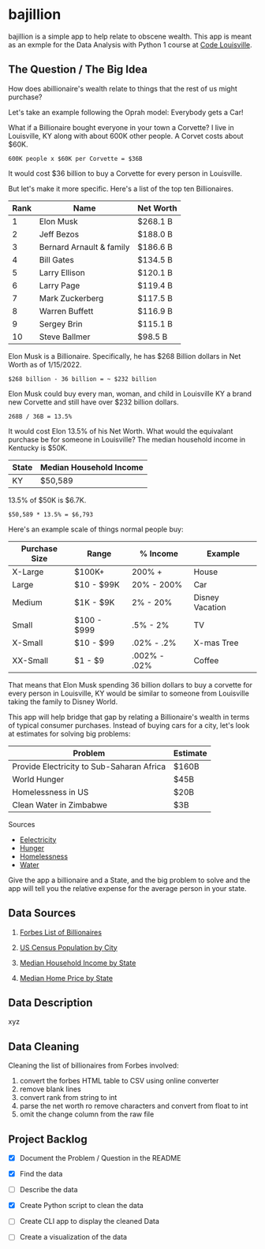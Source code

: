# bajillion

bajillion is a simple app to help relate to obscene wealth. This app is meant 
as an exmple for the Data Analysis with Python 1 course at 
[Code Louisville](https://www.codelouisville.org/).

## The Question / The Big Idea

How does abillionaire's wealth relate to things that the rest of us might purchase? 

Let's take an example following the Oprah model: Everybody gets a Car!

What if a Billionaire bought everyone in your town a Corvette? I live in Louisville, KY along with about 600K other people. A Corvet costs about $60K. 

`600K people x $60K per Corvette = $36B`

It would cost $36 billion to buy a Corvette for every person in Louisville. 

But let's make it more specific. Here's a list of the top ten Billionaires.  

| Rank | Name | Net Worth |
| ---- | ---- | --------- |
| 1 | Elon Musk | $268.1 B |
| 2 | Jeff Bezos | $188.0 B |
| 3 | Bernard Arnault & family | $186.6 B |
| 4 | Bill Gates | $134.5 B |
| 5 | Larry Ellison | $120.1 B |
| 6 | Larry Page | $119.4 B |
| 7 | Mark Zuckerberg | $117.5 B |
| 8 | Warren Buffett | $116.9 B |
| 9 | Sergey Brin | $115.1 B |
| 10 | Steve Ballmer | $98.5 B |

Elon Musk is a Billionaire. Specifically, he has $268 Billion dollars in Net Worth as of 1/15/2022.

`$268 billion - 36 billion = ~ $232 billion`

Elon Musk could buy every man, woman, and child in Louisville KY a brand new Corvette and still have over $232 billion dollars. 

`268B / 36B = 13.5%` 

It would cost Elon 13.5% of his Net Worth. What would the equivalant purchase be for someone in Louisville? The median household income in Kentucky is $50K.

| State | Median Household Income |
| ----- | ----------------------- |
| KY | $50,589 |

13.5% of $50K is $6.7K.

`$50,589 * 13.5% = $6,793`

Here's an example scale of things normal people buy:

| Purchase Size | Range | % Income | Example |
| ------------- | ----- | -------- | ------- |
| X-Large | $100K+ | 200% + | House | 
| Large | $10 - $99K | 20% - 200%  | Car |
| Medium | $1K - $9K | 2% - 20%  | Disney Vacation |
| Small | $100 - $999 | .5% - 2% | TV |
| X-Small | $10 - $99 | .02% - .2% | X-mas Tree |
| XX-Small | $1 - $9 | .002% - .02% | Coffee |


That means that Elon Musk spending 36 billion dollars to  buy a corvette for every person in Louisville, KY would be similar to someone from Louisville taking the family to Disney World.

This app will help bridge that gap by relating a Billionaire's wealth in terms of typical consumer purchases. Instead of buying cars for a city, let's look at estimates for solving big problems:

| Problem | Estimate |
| ----- | ---------- |
| Provide Electricity to Sub-Saharan Africa | $160B |
| World Hunger | $45B |
| Homelessness in US | $20B |
| Clean Water in Zimbabwe | $3B |

Sources
- [Eelectricity](https://www.sciencedirect.com/science/article/pii/S0140988312001144)
- [Hunger](https://www.globalgiving.org/learn/how-much-would-it-cost-to-end-world-hunger/#:~:text=Learn%20more%20about%20the%20cost,Why%20such%20a%20big%20range%3F)
- [Homelessness](https://www.globalgiving.org/learn/how-much-would-it-cost-to-end-homelessness-in-america/)
- [Water](https://www.wri.org/insights/it-could-only-cost-1-gdp-solve-global-water-crises)

Give the app a billionaire and a State, and the big problem to solve and the app will tell you the relative expense for the average person in your state.
## Data Sources

1. [Forbes List of Billionaires](https://www.forbes.com/real-time-billionaires/)

1. [US Census Population by City](https://www.census.gov/data/tables/time-series/demo/popest/2010s-total-cities-and-towns.html#ds)

1. [Median Household Income by State](https://worldpopulationreview.com/state-rankings/median-household-income-by-state)

1. [Median Home Price by State](https://worldpopulationreview.com/state-rankings/median-home-price-by-state)

## Data Description
xyz

## Data Cleaning

Cleaning the list of billionaires from Forbes involved:
1. convert the forbes HTML table to CSV using online converter
1. remove blank lines
1. convert rank from string to int
1. parse the net worth ro remove characters and convert from float to int
1. omit the change column from the raw file

## Project Backlog
- [x] Document the Problem / Question in the README
- [x] Find the data
- [ ] Describe the data
- [x] Create Python script to clean the data
- [ ] Create CLI app to display the cleaned Data
- [ ] Create a visualization of the data

